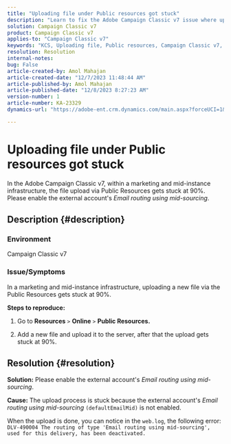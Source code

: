 ```yaml
---
title: "Uploading file under Public resources got stuck"
description: "Learn to fix the Adobe Campaign Classic v7 issue where uploading a new file via Public Resources gets stuck at 90%."
solution: Campaign Classic v7
product: Campaign Classic v7
applies-to: "Campaign Classic v7"
keywords: "KCS, Uploading file, Public resources, Campaign Classic v7, "
resolution: Resolution
internal-notes: 
bug: False
article-created-by: Amol Mahajan
article-created-date: "12/7/2023 11:48:44 AM"
article-published-by: Amol Mahajan
article-published-date: "12/8/2023 8:27:23 AM"
version-number: 1
article-number: KA-23329
dynamics-url: "https://adobe-ent.crm.dynamics.com/main.aspx?forceUCI=1&pagetype=entityrecord&etn=knowledgearticle&id=dce65190-f694-ee11-be37-6045bd006d92"

---
```

# Uploading file under Public resources got stuck


In the Adobe Campaign Classic v7, within a marketing and mid-instance infrastructure, the file upload via Public Resources gets stuck at 90%. Please enable the external account's *Email routing using mid-sourcing*.

## Description {#description}


### Environment

Campaign Classic v7



### <b>Issue/Symptoms</b>

In a marketing and mid-instance infrastructure, uploading a new file via the Public Resources gets stuck at 90%.



<b>Steps to reproduce:</b>

1. Go to <b>Resources</b> `>`  <b>Online</b> `>`  <b>Public Resources.</b>


2. Add a new file and upload it to the server, after that the upload gets stuck at 90%.



## Resolution {#resolution}

<b>Solution:</b>
Please enable the external account's *Email routing using mid-sourcing*.


<b>Cause:</b>
The upload process is stuck because the external account's *Email routing using mid-sourcing* `(defaultEmailMid)` is not enabled.

When the upload is done, you can notice in the `web.log`, the following error:
`DLV-490004 The routing of type 'Email routing using mid-sourcing', used for this delivery, has been deactivated.`
